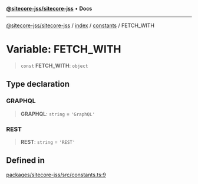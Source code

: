 [**@sitecore-jss/sitecore-jss**](../../../../README.md) • **Docs**

***

[@sitecore-jss/sitecore-jss](../../../../README.md) / [index](../../../README.md) / [constants](../README.md) / FETCH\_WITH

# Variable: FETCH\_WITH

> `const` **FETCH\_WITH**: `object`

## Type declaration

### GRAPHQL

> **GRAPHQL**: `string` = `'GraphQL'`

### REST

> **REST**: `string` = `'REST'`

## Defined in

[packages/sitecore-jss/src/constants.ts:9](https://github.com/Sitecore/jss/blob/add785323e917338873098dc44b8af984c4e7c9a/packages/sitecore-jss/src/constants.ts#L9)
